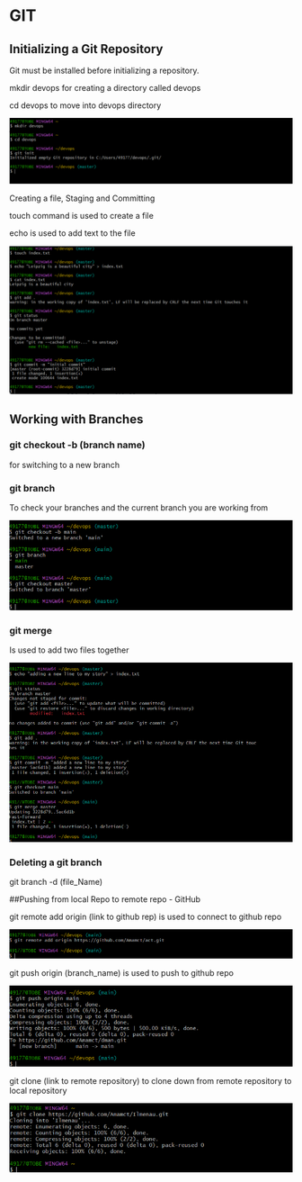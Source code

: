 # GIT

## Initializing a Git Repository

Git must be installed before initializing a repository.

mkdir devops for creating a directory called devops

cd devops to move into devops directory

![alt text](<Images/Screenshot 2024-05-13 171456.png>)

Creating a file, Staging and Committing

touch command is used to create a file

echo is used to add text to the file 

![alt text](<Images/Screenshot 2024-05-13 173903.png>)


## Working with Branches

### git checkout -b (branch name) 

for switching to a new branch

### git branch 

To check your branches and the current branch you are working from


![alt text](<Images/Screenshot 2024-05-13 180812.png>)

### git merge

Is used to add two files together

![alt text](<Images/Screenshot 2024-05-13 181804.png>)

### Deleting a git branch

git branch -d (file_Name)


##Pushing from local Repo to remote repo - GitHub

git remote add origin (link to github rep) is used to connect to github repo

![alt text](<Images/Screenshot 2024-05-13 184652.png>)

git push origin (branch_name) is used to push to github repo

![alt text](<Images/Screenshot 2024-05-13 210006.png>)

git  clone (link to remote repository) to clone down from remote repository to local repository 

![alt text](<Images/Screenshot 2024-05-13 212058.png>)


